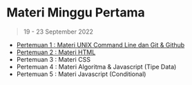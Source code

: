 # Materi Minggu Pertama
> 19 - 23 September 2022

- [Pertemuan 1 : Materi UNIX Command Line dan Git & Github](https://github.com/fellianik/writing-presentation-mbkm/blob/main/week-1/pertemuan-1.md)
- [Pertemuan 2 : Materi HTML](https://github.com/fellianik/writing-presentation-mbkm/blob/main/week-1/pertemuan-2.md)
- Pertemuan 3 : Materi CSS
- Pertemuan 4 : Materi Algoritma & Javascript (Tipe Data)
- Pertemuan 5 : Materi Javascript (Conditional)
